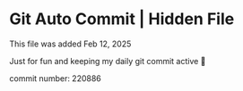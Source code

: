# Git Auto Commit | Hidden File

This file was added Feb 12, 2025

Just for fun and keeping my daily git commit active 🤪

commit number: 220886

